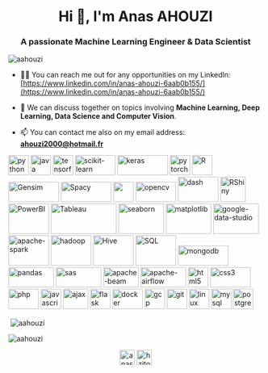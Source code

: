 <h1 align="center">Hi 👋, I'm Anas AHOUZI</h1>
<h3 align="center">A passionate Machine Learning Engineer & Data Scientist</h3>

<p align="left"> <img src="https://komarev.com/ghpvc/?username=aahouzi" alt="aahouzi" /> </p>

- 👨‍💻 You can reach me out for any opportunities on my LinkedIn: [https://www.linkedin.com/in/anas-ahouzi-6aab0b155/](https://www.linkedin.com/in/anas-ahouzi-6aab0b155/)

- 💬 We can discuss together on topics involving **Machine Learning, Deep Learning, Data Science and Computer Vision**.

- 📫 You can contact me also on my email address: **ahouzi2000@hotmail.fr**

<p align="left">
   <img src="https://upload.wikimedia.org/wikipedia/commons/thumb/c/c3/Python-logo-notext.svg/768px-Python-logo-notext.svg.png" alt="python" width="40" height="40"/>
   <img src="https://1000logos.net/wp-content/uploads/2020/09/Java-Logo.png" alt="java" width="40" height="40"/>
   <img src="https://www.vectorlogo.zone/logos/tensorflow/tensorflow-icon.svg" alt="tensorflow" width="40" height="40"/>
   <img src="https://seeklogo.com/images/S/scikit-learn-logo-8766D07E2E-seeklogo.com.png" alt="scikit-learn" width="80" height="40"/>
   <img src="https://s3.amazonaws.com/keras.io/img/keras-logo-2018-large-1200.png" alt="keras" width="100" height="40"/>
   <img src="https://www.vectorlogo.zone/logos/pytorch/pytorch-icon.svg" alt="pytorch" width="40" height="40"/>
   <img src="https://www.vectorlogo.zone/logos/r-project/r-project-icon.svg" alt="R" width="40" height="40"/>
   <img src="https://radimrehurek.com/gensim_4.0.0/_images/gensim_logo_positive_complete_tb.png" alt="Gensim" width="100" height="40"/>
   <img src="https://upload.wikimedia.org/wikipedia/commons/thumb/8/88/SpaCy_logo.svg/1200px-SpaCy_logo.svg.png" alt="Spacy" width="100" height="40"/>
   <img src="https://i2.wp.com/clay-atlas.com/wp-content/uploads/2019/08/python_nltk.png?resize=592%2C644&ssl=1 alt="NLTK" width="40" height="40"/>
   <img src="https://www.vectorlogo.zone/logos/opencv/opencv-ar21.svg" alt="opencv" width="80" height="40"/>
   <img src="https://rapids.ai/assets/images/Plotly_Dash_logo.png" alt="dash" width="80" height="50"/>
   <img src="https://fiverr-res.cloudinary.com/images/q_auto,f_auto/gigs/160045140/original/21a03f0d0cd2e56b29a23970242c288e9f35af7e/build-you-an-amazing-r-shiny-dashboard.png" alt="RShiny" width="50" height="50"/>
   <img src="https://www.vectorlogo.zone/logos/microsoft_powerbi/microsoft_powerbi-ar21.svg" alt="PowerBI" width="80" height="60"/>
   <img src="https://d1.awsstatic.com/china/hp/partners/tableau-LOGO-new02.5c999da7245fd3cb2ad15cde4bf90d0432b626ef.png" alt="Tableau" width="130" height="60"/>
   <img src="https://seaborn.pydata.org/_static/logo-wide-lightbg.svg" alt="seaborn" width="90" height="60"/>
   <img src="https://matplotlib.org/_static/logo2_compressed.svg" alt="matplotlib" width="90" height="60"/>
   <img src="https://www.site-internet-qualite.fr/media/vignette/5442.jpg" alt="google-data-studio" width="90" height="60"/>
   <img src="https://www.vectorlogo.zone/logos/apache_spark/apache_spark-ar21.svg" alt="apache-spark" width="80" height="60"/>
   <img src="https://www.vectorlogo.zone/logos/apache_hadoop/apache_hadoop-ar21.svg" alt="hadoop" width="80" height="60"/>
   <img src="https://www.vectorlogo.zone/logos/apache_hive/apache_hive-ar21.svg" alt="Hive" width="80" height="60"/>
   <img src="https://img2.freepng.fr/20180526/oqt/kisspng-microsoft-sql-server-mysql-database-logo-5b098c6ebad6d7.7316225815273524307653.jpg" alt="SQL" width="80" height="60"/>
   <img src="https://upload.wikimedia.org/wikipedia/fr/thumb/4/45/MongoDB-Logo.svg/1280px-MongoDB-Logo.svg.png" alt="mongodb" width="100" height="40"/>
   <img src="https://upload.wikimedia.org/wikipedia/commons/thumb/e/ed/Pandas_logo.svg/1200px-Pandas_logo.svg.png" alt="pandas" width="90" height="40"/>                <img src="https://www.vectorlogo.zone/logos/sas/sas-ar21.svg" alt="sas" width="90" height="40"/>                                                                    <img src="https://miro.medium.com/max/600/1*XnHKCISImH6bJ8jXYTLnkQ.jpeg" alt="apache-beam" width="70" height="40"/>                                                  <img src="https://upload.wikimedia.org/wikipedia/commons/d/de/AirflowLogo.png" alt="apache-airflow" width="90" height="40"/>       
   <img src="https://cdn.pixabay.com/photo/2017/08/05/11/16/logo-2582748_960_720.png" alt="html5" width="40" height="40"/>
   <img src="https://www.softfluent.fr/wp-content/uploads/2019/10/css-3.png" alt="css3" width="80" height="40"/>
   <img src="https://www.vectorlogo.zone/logos/php/php-ar21.svg" alt="php" width="60" height="40"/>
   <img src="https://upload.wikimedia.org/wikipedia/commons/thumb/9/99/Unofficial_JavaScript_logo_2.svg/480px-Unofficial_JavaScript_logo_2.svg.png" alt="javascript" width="40" height="40"/>                        
   <img src="https://miro.medium.com/max/800/1*BBYoIy6qy2jmBtOMJx7Ndw.png" alt="ajax" width="50" height="40"/>
   <img src="https://www.vectorlogo.zone/logos/pocoo_flask/pocoo_flask-icon.svg" alt="flask" width="40" height="40"/>
   <img src="https://cdn.1min30.com/wp-content/uploads/2018/05/Logo-Docker-1.jpg" alt="docker" width="60" height="40"/>
   <img src="https://www.vectorlogo.zone/logos/google_cloud/google_cloud-icon.svg" alt="gcp" width="40" height="40"/>
   <img src="https://www.vectorlogo.zone/logos/git-scm/git-scm-icon.svg" alt="git" width="40" height="40"/>
   <img src="https://upload.wikimedia.org/wikipedia/commons/thumb/2/2b/Tux-simple.svg/154px-Tux-simple.svg.png" alt="linux" width="40" height="40"/>
   <img src="https://cdn.worldvectorlogo.com/logos/mysql-5.svg" alt="mysql" width="40" height="40"/>
   <img src="https://zdnet2.cbsistatic.com/hub/i/r/2018/04/19/092cbf81-acac-4f3a-91a1-5a26abc1721f/thumbnail/770x578/5d78c50199e6a9242367b37892be8057/postgresql-logo.png" alt="postgresql" width="40" height="40"/> </p>

<p>&nbsp;<img align="center" src="https://github-readme-stats.vercel.app/api?username=aahouzi&show_icons=true&tmp=a" alt="aahouzi" /></p>

<p><img align="center" src="https://github-readme-stats.vercel.app/api/top-langs/?username=aahouzi&layout=compact&hide=html" alt="aahouzi" /></p>


<p align="center"> 
<a href="https://www.linkedin.com/in/anas-ahouzi-6aab0b155/" target="blank"><img align="center" src="https://cdn.jsdelivr.net/npm/simple-icons@3.0.1/icons/linkedin.svg" alt="anas-ahouzi" height="30" width="30" /></a>
<a href="https://stackoverflow.com/users/14928290/aahouzi?tab=profile" target="blank"><img align="center" src="https://cdn.jsdelivr.net/npm/simple-icons@3.0.1/icons/stackoverflow.svg" alt="hzitoun" height="30" width="30" /></a>
</p>
